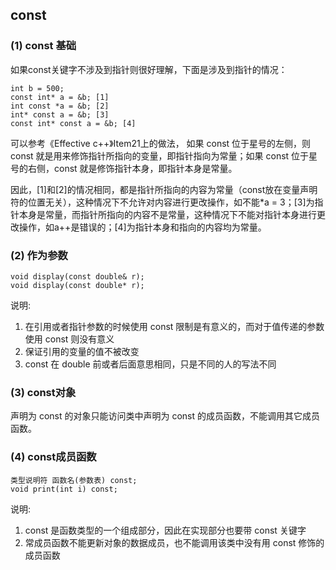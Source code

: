 ##  const

### (1) const 基础

如果const关键字不涉及到指针则很好理解，下面是涉及到指针的情况：

	int b = 500;
	const int* a = &b; [1]
	int const *a = &b; [2]
	int* const a = &b; [3]
	const int* const a = &b; [4]

可以参考《Effective c++》Item21上的做法，
如果 const 位于星号的左侧，则 const 就是用来修饰指针所指向的变量，即指针指向为常量；如果 const 位于星号的右侧，const 就是修饰指针本身，即指针本身是常量。

因此，[1]和[2]的情况相同，都是指针所指向的内容为常量（const放在变量声明符的位置无关），这种情况下不允许对内容进行更改操作，如不能*a = 3；[3]为指针本身是常量，而指针所指向的内容不是常量，这种情况下不能对指针本身进行更改操作，如a++是错误的；[4]为指针本身和指向的内容均为常量。

### (2) 作为参数

	void display(const double& r);
	void display(const double* r);

说明:

1. 在引用或者指针参数的时候使用 const 限制是有意义的，而对于值传递的参数使用 const 则没有意义
2. 保证引用的变量的值不被改变
3. const 在 double 前或者后面意思相同，只是不同的人的写法不同

### (3) const对象

声明为 const 的对象只能访问类中声明为 const 的成员函数，不能调用其它成员函数。

### (4) const成员函数

	类型说明符 函数名(参数表) const;
	void print(int i) const;

说明:

1. const 是函数类型的一个组成部分，因此在实现部分也要带 const 关键字
2. 常成员函数不能更新对象的数据成员，也不能调用该类中没有用 const 修饰的成员函数